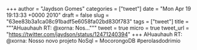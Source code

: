 
+++
author = "Jaydson Gomes"
categories = ["tweet"]
date = "Mon Apr 19 19:13:33 +0000 2010"
draft = false
slug = "63ee83b3a1ca08c91badf5e6058fa02bd830f783"
tags = ["tweet"]
title = """AHuauhauh RT: @xorna: Nos..."""
tweet = true
micro = true
tweet_url = "https://twitter.com/jaydson/status/12471240394"
+++
AHuauhauh RT: @xorna: Nosso novo projeto NoSql = MocorongoDB #perolasdodrimio
